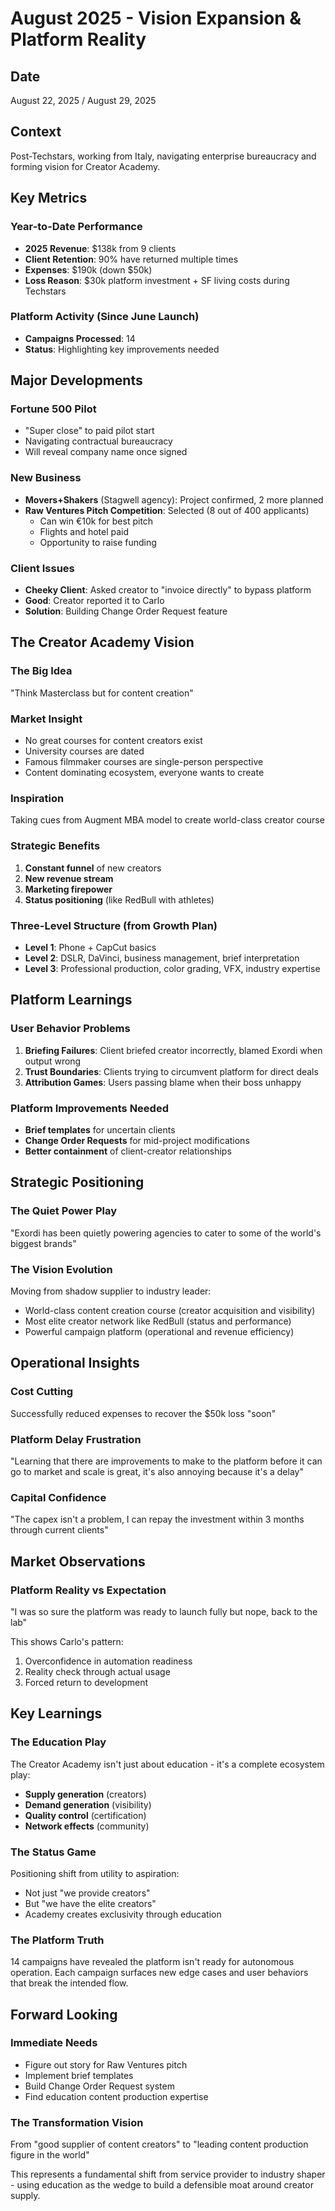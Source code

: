 # August 2025 - Vision Expansion & Platform Reality

## Date
August 22, 2025 / August 29, 2025

## Context
Post-Techstars, working from Italy, navigating enterprise bureaucracy and forming vision for Creator Academy.

## Key Metrics

### Year-to-Date Performance
- **2025 Revenue**: $138k from 9 clients
- **Client Retention**: 90% have returned multiple times
- **Expenses**: $190k (down $50k)
- **Loss Reason**: $30k platform investment + SF living costs during Techstars

### Platform Activity (Since June Launch)
- **Campaigns Processed**: 14
- **Status**: Highlighting key improvements needed

## Major Developments

### Fortune 500 Pilot
- "Super close" to paid pilot start
- Navigating contractual bureaucracy
- Will reveal company name once signed

### New Business
- **Movers+Shakers** (Stagwell agency): Project confirmed, 2 more planned
- **Raw Ventures Pitch Competition**: Selected (8 out of 400 applicants)
  - Can win €10k for best pitch
  - Flights and hotel paid
  - Opportunity to raise funding

### Client Issues
- **Cheeky Client**: Asked creator to "invoice directly" to bypass platform
- **Good**: Creator reported it to Carlo
- **Solution**: Building Change Order Request feature

## The Creator Academy Vision

### The Big Idea
"Think Masterclass but for content creation"

### Market Insight
- No great courses for content creators exist
- University courses are dated
- Famous filmmaker courses are single-person perspective
- Content dominating ecosystem, everyone wants to create

### Inspiration
Taking cues from Augment MBA model to create world-class creator course

### Strategic Benefits
1. **Constant funnel** of new creators
2. **New revenue stream**
3. **Marketing firepower**
4. **Status positioning** (like RedBull with athletes)

### Three-Level Structure (from Growth Plan)
- **Level 1**: Phone + CapCut basics
- **Level 2**: DSLR, DaVinci, business management, brief interpretation
- **Level 3**: Professional production, color grading, VFX, industry expertise

## Platform Learnings

### User Behavior Problems
1. **Briefing Failures**: Client briefed creator incorrectly, blamed Exordi when output wrong
2. **Trust Boundaries**: Clients trying to circumvent platform for direct deals
3. **Attribution Games**: Users passing blame when their boss unhappy

### Platform Improvements Needed
- **Brief templates** for uncertain clients
- **Change Order Requests** for mid-project modifications
- **Better containment** of client-creator relationships

## Strategic Positioning

### The Quiet Power Play
"Exordi has been quietly powering agencies to cater to some of the world's biggest brands"

### The Vision Evolution
Moving from shadow supplier to industry leader:
- World-class content creation course (creator acquisition and visibility)
- Most elite creator network like RedBull (status and performance)
- Powerful campaign platform (operational and revenue efficiency)

## Operational Insights

### Cost Cutting
Successfully reduced expenses to recover the $50k loss "soon"

### Platform Delay Frustration
"Learning that there are improvements to make to the platform before it can go to market and scale is great, it's also annoying because it's a delay"

### Capital Confidence
"The capex isn't a problem, I can repay the investment within 3 months through current clients"

## Market Observations

### Platform Reality vs Expectation
"I was so sure the platform was ready to launch fully but nope, back to the lab"

This shows Carlo's pattern:
1. Overconfidence in automation readiness
2. Reality check through actual usage
3. Forced return to development

## Key Learnings

### The Education Play
The Creator Academy isn't just about education - it's a complete ecosystem play:
- **Supply generation** (creators)
- **Demand generation** (visibility)
- **Quality control** (certification)
- **Network effects** (community)

### The Status Game
Positioning shift from utility to aspiration:
- Not just "we provide creators"
- But "we have the elite creators"
- Academy creates exclusivity through education

### The Platform Truth
14 campaigns have revealed the platform isn't ready for autonomous operation. Each campaign surfaces new edge cases and user behaviors that break the intended flow.

## Forward Looking

### Immediate Needs
- Figure out story for Raw Ventures pitch
- Implement brief templates
- Build Change Order Request system
- Find education content production expertise

### The Transformation Vision
From "good supplier of content creators" to "leading content production figure in the world"

This represents a fundamental shift from service provider to industry shaper - using education as the wedge to build a defensible moat around creator supply.